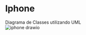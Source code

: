 # Iphone 

Diagrama de Classes utilizando UML <br>
![iphone drawio](https://github.com/Andre-Souza539/trilha-java-basico/assets/63268052/1b809518-20ad-4fd6-a9da-1cc99bfc2383)

